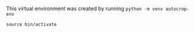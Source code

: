 This virtual environment was created by running
`python -m venv autocrop-env`

`source bin/activate`
